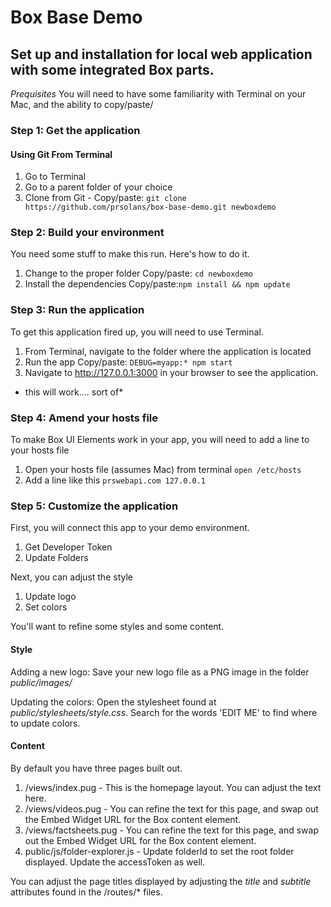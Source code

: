 # Box Base Demo
## Set up and installation for local web application with some integrated Box parts.

*Prequisites* You will need to have some familiarity with Terminal on your Mac, and the ability to copy/paste/

### Step 1: Get the application

#### Using Git From Terminal ####
1. Go to Terminal
2. Go to a parent folder of your choice
3. Clone from Git -
      Copy/paste: `git clone https://github.com/prsolans/box-base-demo.git newboxdemo`

### Step 2: Build your environment
You need some stuff to make this run. Here's how to do it.
1. Change to the proper folder
    Copy/paste: `cd newboxdemo`
2. Install the dependencies
    Copy/paste:`npm install && npm update`

### Step 3: Run the application
To get this application fired up, you will need to use Terminal.
1. From Terminal, navigate to the folder where the application is located
2. Run the app
      Copy/paste: `DEBUG=myapp:* npm start`
3. Navigate to http://127.0.0.1:3000 in your browser to see the application.
* this will work.... sort of*

### Step 4: Amend your hosts file
To make Box UI Elements work in your app, you will need to add a line to your hosts file
1. Open your hosts file (assumes Mac) from terminal `open /etc/hosts`
2. Add a line like this `prswebapi.com 127.0.0.1`

### Step 5: Customize the application
First, you will connect this app to your demo environment.
1. Get Developer Token
2. Update Folders

Next, you can adjust the style
1. Update logo
2. Set colors

You'll want to refine some styles and some content.

#### Style
Adding a new logo: Save your new logo file as a PNG image in the folder *public/images/*

Updating the colors: Open the stylesheet found at *public/stylesheets/style.css*. Search for the words 'EDIT ME' to find where to update colors.

#### Content
By default you have three pages built out.

1. /views/index.pug - This is the homepage layout. You can adjust the text here.
2. /views/videos.pug - You can refine the text for this page, and swap out the Embed Widget URL for the Box content element.
3. /views/factsheets.pug - You can refine the text for this page, and swap out the Embed Widget URL for the Box content element.
4. public/js/folder-explorer.js - Update folderId to set the root folder displayed. Update the accessToken as well.

You can adjust the page titles displayed by adjusting the *title* and *subtitle* attributes found in the /routes/* files.

